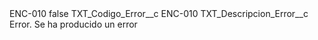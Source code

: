 <?xml version="1.0" encoding="UTF-8"?>
<CustomMetadata xmlns="http://soap.sforce.com/2006/04/metadata" xmlns:xsi="http://www.w3.org/2001/XMLSchema-instance" xmlns:xsd="http://www.w3.org/2001/XMLSchema">
    <label>ENC-010</label>
    <protected>false</protected>
    <values>
        <field>TXT_Codigo_Error__c</field>
        <value xsi:type="xsd:string">ENC-010</value>
    </values>
    <values>
        <field>TXT_Descripcion_Error__c</field>
        <value xsi:type="xsd:string">Error. Se ha producido un error</value>
    </values>
</CustomMetadata>
